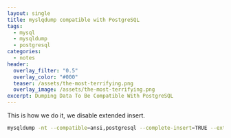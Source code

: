 ```yaml
---
layout: single
title: myslqdump compatible with PostgreSQL
tags:
  - mysql
  - mysqldump
  - postgresql
categories:
  - notes
header:
  overlay_filter: "0.5"
  overlay_color: "#000"
  teaser: /assets/the-most-terrifying.png
  overlay_image: /assets/the-most-terrifying.png
excerpt: Dumping Data To Be Compatible With PostgreSQL
---
```


This is how we do it, we disable extended insert.

```bash
mysqldump -nt --compatible=ansi,postgresql --complete-insert=TRUE --extended-insert=FALSE --compact --default-character-set=UTF8 -u $DB_USER -p$DB_PASS $DB_NAME $TABLE
```